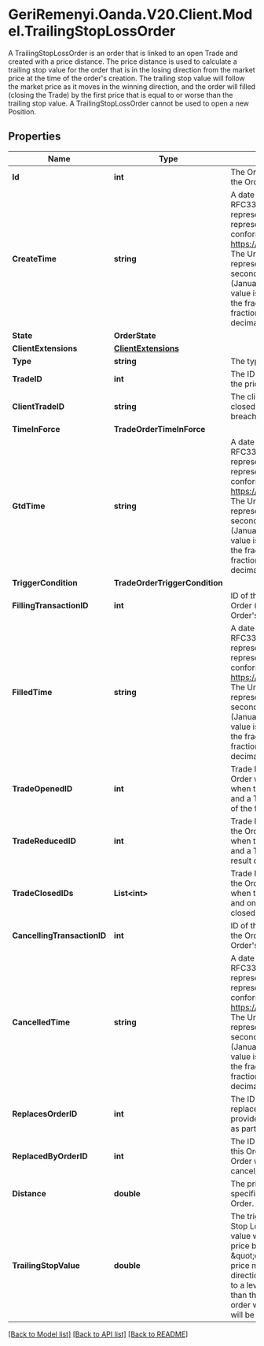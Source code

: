 # GeriRemenyi.Oanda.V20.Client.Model.TrailingStopLossOrder
A TrailingStopLossOrder is an order that is linked to an open Trade and created with a price distance. The price distance is used to calculate a trailing stop value for the order that is in the losing direction from the market price at the time of the order's creation. The trailing stop value will follow the market price as it moves in the winning direction, and the order will filled (closing the Trade) by the first price that is equal to or worse than the trailing stop value. A TrailingStopLossOrder cannot be used to open a new Position.
## Properties

Name | Type | Description | Notes
------------ | ------------- | ------------- | -------------
**Id** | **int** | The Order&#39;s identifier, unique within the Order&#39;s Account. | [optional] 
**CreateTime** | **string** | A date and time value using either RFC3339 or UNIX time representation. The RFC 3339 representation is a string conforming to https://tools.ietf.org/rfc/rfc3339.txt. The Unix representation is a string representing the number of seconds since the Unix Epoch (January 1st, 1970 at UTC). The value is a fractional number, where the fractional part represents a fraction of a second (up to nine decimal places). | [optional] 
**State** | **OrderState** |  | [optional] 
**ClientExtensions** | [**ClientExtensions**](ClientExtensions.md) |  | [optional] 
**Type** | **string** | The type of the Order. | [optional] 
**TradeID** | **int** | The ID of the Trade to close when the price threshold is breached. | [optional] 
**ClientTradeID** | **string** | The client ID of the Trade to be closed when the price threshold is breached. | [optional] 
**TimeInForce** | **TradeOrderTimeInForce** |  | [optional] 
**GtdTime** | **string** | A date and time value using either RFC3339 or UNIX time representation. The RFC 3339 representation is a string conforming to https://tools.ietf.org/rfc/rfc3339.txt. The Unix representation is a string representing the number of seconds since the Unix Epoch (January 1st, 1970 at UTC). The value is a fractional number, where the fractional part represents a fraction of a second (up to nine decimal places). | [optional] 
**TriggerCondition** | **TradeOrderTriggerCondition** |  | [optional] 
**FillingTransactionID** | **int** | ID of the Transaction that filled this Order (only provided when the Order&#39;s state is FILLED) | [optional] 
**FilledTime** | **string** | A date and time value using either RFC3339 or UNIX time representation. The RFC 3339 representation is a string conforming to https://tools.ietf.org/rfc/rfc3339.txt. The Unix representation is a string representing the number of seconds since the Unix Epoch (January 1st, 1970 at UTC). The value is a fractional number, where the fractional part represents a fraction of a second (up to nine decimal places). | [optional] 
**TradeOpenedID** | **int** | Trade ID of Trade opened when the Order was filled (only provided when the Order&#39;s state is FILLED and a Trade was opened as a result of the fill) | [optional] 
**TradeReducedID** | **int** | Trade ID of Trade reduced when the Order was filled (only provided when the Order&#39;s state is FILLED and a Trade was reduced as a result of the fill) | [optional] 
**TradeClosedIDs** | **List&lt;int&gt;** | Trade IDs of Trades closed when the Order was filled (only provided when the Order&#39;s state is FILLED and one or more Trades were closed as a result of the fill) | [optional] 
**CancellingTransactionID** | **int** | ID of the Transaction that cancelled the Order (only provided when the Order&#39;s state is CANCELLED) | [optional] 
**CancelledTime** | **string** | A date and time value using either RFC3339 or UNIX time representation. The RFC 3339 representation is a string conforming to https://tools.ietf.org/rfc/rfc3339.txt. The Unix representation is a string representing the number of seconds since the Unix Epoch (January 1st, 1970 at UTC). The value is a fractional number, where the fractional part represents a fraction of a second (up to nine decimal places). | [optional] 
**ReplacesOrderID** | **int** | The ID of the Order that was replaced by this Order (only provided if this Order was created as part of a cancel/replace). | [optional] 
**ReplacedByOrderID** | **int** | The ID of the Order that replaced this Order (only provided if this Order was cancelled as part of a cancel/replace). | [optional] 
**Distance** | **double** | The price distance (in price units) specified for the TrailingStopLoss Order. | [optional] 
**TrailingStopValue** | **double** | The trigger price for the Trailing Stop Loss Order. The trailing stop value will trail (follow) the market price by the TSL order&#39;s configured \&quot;distance\&quot; as the market price moves in the winning direction. If the market price moves to a level that is equal to or worse than the trailing stop value, the order will be filled and the Trade will be closed. | [optional] 

[[Back to Model list]](../README.md#documentation-for-models) [[Back to API list]](../README.md#documentation-for-api-endpoints) [[Back to README]](../README.md)

